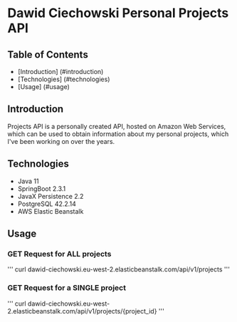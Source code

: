 # Dawid Ciechowski Personal Projects API

## Table of Contents

* [Introduction] (#introduction)
* [Technologies] (#technologies)
* [Usage] (#usage)

## Introduction

Projects API is a personally created API, hosted on Amazon Web Services, which can be used to obtain information about
my personal projects, which I've been working on over the years. 

## Technologies

- Java 11
- SpringBoot 2.3.1
- JavaX Persistence 2.2
- PostgreSQL 42.2.14
- AWS Elastic Beanstalk

## Usage

### GET Request for ALL projects

'''
curl dawid-ciechowski.eu-west-2.elasticbeanstalk.com/api/v1/projects
'''

### GET Request for a SINGLE project

'''
curl dawid-ciechowski.eu-west-2.elasticbeanstalk.com/api/v1/projects/{project_id}
'''

